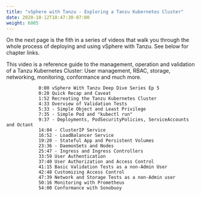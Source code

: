 ```yaml
---
title: "vSphere with Tanzu - Exploring a Tanzu Kubernetes Cluster"
date: 2020-10-12T18:47:30-07:00
weight: 6005
---
```

On the next page is the fith in a series of videos that walk you through the whole process of deploying and using vSphere with Tanzu. See below for chapter links. 

This video is a reference guide to the management, operation and validation of a Tanzu Kubernetes Cluster: User management, RBAC, storage, networking, monitoring, conformance and much more. 
 

                0:00​ vSphere With Tanzu Deep Dive Series Ep 5
                0:20​ Quick Recap and Caveat
                1:52​ Recreating the Tanzu Kubernetes Cluster
                4:33​ Overview of Validation Tests
                5:33​ - Simple Object and Least Privilege
                7:35​ - Simple Pod and "kubectl run"
                9:37​ - Deployments, PodSecurityPolicies, ServiceAccounts and Octant
                14:04​ - ClusterIP Service
                16:52​ - LoadBalancer Service
                19:20​ - Stateful App and Persistent Volumes
                23:36​ - DaemonSets and Nodes
                25:47​ - Ingress and Ingress Controllers
                33:59​ User Authentication
                37:40​ User Authorization and Access Control
                41:15​ Basic Validation Tests as a non-Admin User
                42:48​ Customizing Access Control
                47:39​ Network and Storage Tests as a non-Admin user
                50:16​ Monitoring with Prometheus
                54:00​ Conformance with Sonobuoy
